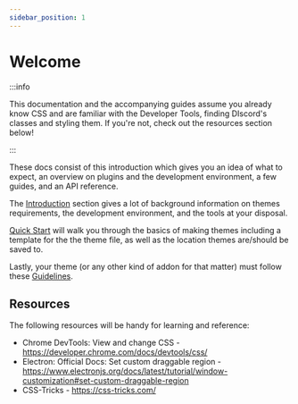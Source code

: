 ```yaml
---
sidebar_position: 1
---
```


# Welcome

:::info

This documentation and the accompanying guides assume you already know CSS and are familiar with the Developer Tools, finding DIscord's classes and styling them. If you're not, check out the resources section below!

:::

These docs consist of this introduction which gives you an idea of what to expect, an overview on plugins and the development environment, a few guides, and an API reference.

The [Introduction](../category/introduction) section gives a lot of background information on themes requirements, the development environment, and the tools at your disposal.

[Quick Start](./introduction/quick-start.mdx) will walk you through the basics of making themes including a template for the the theme file, as well as the location themes are/should be saved to.

Lastly, your theme (or any other kind of addon for that matter) must follow these [Guidelines](./introduction/guidelines).

## Resources

The following resources will be handy for learning and reference:

- Chrome DevTools: View and change CSS - https://developer.chrome.com/docs/devtools/css/
- Electron: Official Docs: Set custom draggable region - https://www.electronjs.org/docs/latest/tutorial/window-customization#set-custom-draggable-region
- CSS-Tricks - https://css-tricks.com/